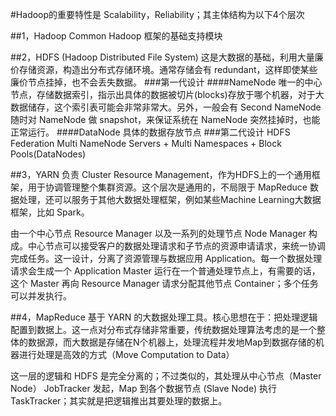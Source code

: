 #Hadoop的重要特性是 Scalability，Reliability；其主体结构为以下4个层次

##1，Hadoop Common
Hadoop 框架的基础支持模块

##2，HDFS (Hadoop Distributed File System)
这是大数据的基础，利用大量廉价存储资源，构造出分布式存储环境。通常存储会有 redundant，这样即使某些廉价节点挂掉，也不会丢失数据。
###第一代设计
####NameNode
唯一的中心节点，存储数据索引，指示出具体的数据被切片(blocks)存放于哪个机器，对于大数据储存，这个索引表可能会非常非常大。另外，一般会有 Second NameNode 随时对 NameNode 做 snapshot，来保证系统在 NameNode 突然挂掉时，也能正常运行。
####DataNode
具体的数据存放节点
###第二代设计 HDFS Federation
Multi NameNode Servers + Multi Namespaces + Block Pools(DataNodes)

##3，YARN
负责 Cluster Resource Management，作为HDFS上的一个通用框架，用于协调管理整个集群资源。这个层次是通用的，不局限于 MapReduce 数据处理，还可以服务于其他大数据处理框架，例如某些Machine Learning大数据框架，比如 Spark。  

由一个中心节点 Resource Manager 以及一系列的处理节点 Node Manager 构成。中心节点可以接受客户的数据处理请求和子节点的资源申请请求，来统一协调完成任务。这一设计，分离了资源管理与数据应用 Application。每一个数据处理请求会生成一个 Application Master 运行在一个普通处理节点上，有需要的话，这个 Master 再向 Resource Manager 请求分配其他节点 Container；多个任务可以并发执行。

##4，MapReduce
基于 YARN 的大数据处理工具。核心思想在于：把处理逻辑配置到数据上。这一点对分布式存储非常重要，传统数据处理算法考虑的是一个整体的数据源，而大数据是存储在N个机器上，处理流程并发地Map到数据存储的机器进行处理是高效的方式（Move Computation to Data）  

这一层的逻辑和 HDFS 是完全分离的；不过类似的，其处理从中心节点（Master Node） JobTracker 发起，Map 到各个数据节点 (Slave Node) 执行 TaskTracker；其实就是把逻辑推出其要处理的数据上。



























































































































































































































































































































































































































































































 

























































































































































